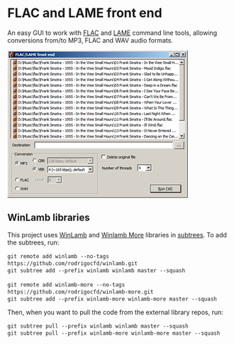 # FLAC and LAME front end

An easy GUI to work with [FLAC](https://ftp.osuosl.org/pub/xiph/releases/flac/) and [LAME](http://www.rarewares.org/mp3-lame-bundle.php) command line tools, allowing conversions from/to MP3, FLAC and WAV audio formats.

![Screenshot](screenshot-75.png)

## WinLamb libraries

This project uses [WinLamb](https://github.com/rodrigocfd/winlamb) and [Winlamb More](https://github.com/rodrigocfd/winlamb-more) libraries in [subtrees](http://bluedesk.blogspot.com.br/2017/06/trying-out-git-subtree.html). To add the subtrees, run:

```
git remote add winlamb --no-tags https://github.com/rodrigocfd/winlamb.git
git subtree add --prefix winlamb winlamb master --squash

git remote add winlamb-more --no-tags https://github.com/rodrigocfd/winlamb-more.git
git subtree add --prefix winlamb-more winlamb-more master --squash
```

Then, when you want to pull the code from the external library repos, run:

```
git subtree pull --prefix winlamb winlamb master --squash
git subtree pull --prefix winlamb-more winlamb-more master --squash
```

